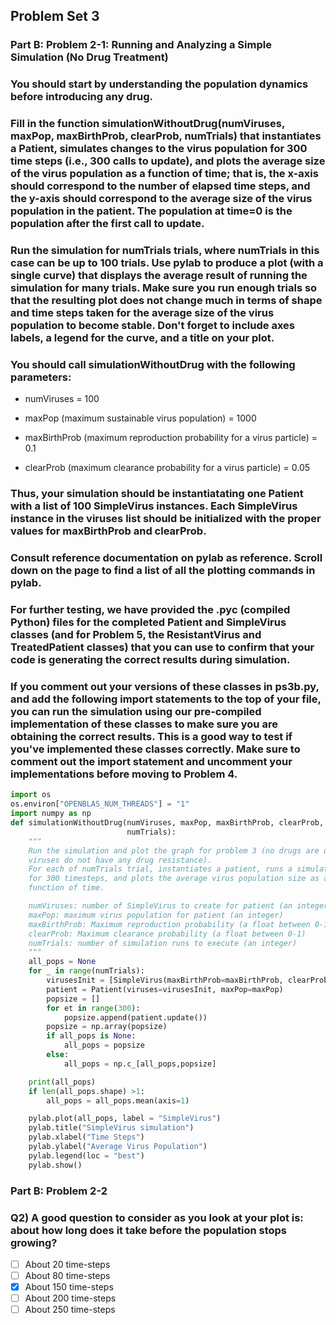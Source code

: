 ## Problem Set 3 
### Part B: Problem 2-1: Running and Analyzing a Simple Simulation (No Drug Treatment)
### You should start by understanding the population dynamics before introducing any drug.

### Fill in the function simulationWithoutDrug(numViruses, maxPop, maxBirthProb, clearProb, numTrials) that instantiates a Patient, simulates changes to the virus population for 300 time steps (i.e., 300 calls to update), and plots the average size of the virus population as a function of time; that is, the x-axis should correspond to the number of elapsed time steps, and the y-axis should correspond to the average size of the virus population in the patient. The population at time=0 is the population after the first call to update.

### Run the simulation for numTrials trials, where numTrials in this case can be up to 100 trials. Use pylab to produce a plot (with a single curve) that displays the average result of running the simulation for many trials. Make sure you run enough trials so that the resulting plot does not change much in terms of shape and time steps taken for the average size of the virus population to become stable. Don't forget to include axes labels, a legend for the curve, and a title on your plot.

### You should call simulationWithoutDrug with the following parameters:

- numViruses = 100

- maxPop (maximum sustainable virus population) = 1000

- maxBirthProb (maximum reproduction probability for a virus particle) = 0.1

- clearProb (maximum clearance probability for a virus particle) = 0.05

### Thus, your simulation should be instantiatating one Patient with a list of 100 SimpleVirus instances. Each SimpleVirus instance in the viruses list should be initialized with the proper values for maxBirthProb and clearProb.

### Consult reference documentation on pylab as reference. Scroll down on the page to find a list of all the plotting commands in pylab.

### For further testing, we have provided the .pyc (compiled Python) files for the completed Patient and SimpleVirus classes (and for Problem 5, the ResistantVirus and TreatedPatient classes) that you can use to confirm that your code is generating the correct results during simulation.

### If you comment out your versions of these classes in ps3b.py, and add the following import statements to the top of your file, you can run the simulation using our pre-compiled implementation of these classes to make sure you are obtaining the correct results. This is a good way to test if you've implemented these classes correctly. Make sure to comment out the import statement and uncomment your implementations before moving to Problem 4.

```py
import os
os.environ["OPENBLAS_NUM_THREADS"] = "1"
import numpy as np
def simulationWithoutDrug(numViruses, maxPop, maxBirthProb, clearProb,
                          numTrials):
    """
    Run the simulation and plot the graph for problem 3 (no drugs are used,
    viruses do not have any drug resistance).    
    For each of numTrials trial, instantiates a patient, runs a simulation
    for 300 timesteps, and plots the average virus population size as a
    function of time.

    numViruses: number of SimpleVirus to create for patient (an integer)
    maxPop: maximum virus population for patient (an integer)
    maxBirthProb: Maximum reproduction probability (a float between 0-1)        
    clearProb: Maximum clearance probability (a float between 0-1)
    numTrials: number of simulation runs to execute (an integer)
    """
    all_pops = None
    for _ in range(numTrials):
        virusesInit = [SimpleVirus(maxBirthProb=maxBirthProb, clearProb=clearProb) for _ in range(numViruses)]
        patient = Patient(viruses=virusesInit, maxPop=maxPop)
        popsize = []
        for et in range(300):
            popsize.append(patient.update())
        popsize = np.array(popsize)
        if all_pops is None:
            all_pops = popsize
        else:
            all_pops = np.c_[all_pops,popsize]

    print(all_pops)
    if len(all_pops.shape) >1:
        all_pops = all_pops.mean(axis=1)

    pylab.plot(all_pops, label = "SimpleVirus")
    pylab.title("SimpleVirus simulation")
    pylab.xlabel("Time Steps")
    pylab.ylabel("Average Virus Population")
    pylab.legend(loc = "best")
    pylab.show()
```


### Part B: Problem 2-2
### Q2) A good question to consider as you look at your plot is: about how long does it take before the population stops growing?


- [ ] About 20 time-steps
- [ ] About 80 time-steps
- [x] About 150 time-steps
- [ ] About 200 time-steps
- [ ] About 250 time-steps